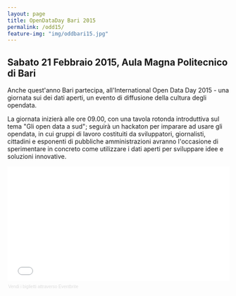 ```yaml
---
layout: page
title: OpenDataDay Bari 2015
permalink: /odd15/
feature-img: "img/oddbari15.jpg"
---
```


## Sabato 21 Febbraio 2015, Aula Magna Politecnico di Bari

Anche quest'anno Bari partecipa, all'International Open Data Day 2015 - una giornata sui dei dati aperti, un evento di diffusione della cultura degli opendata.

La giornata inizierà alle ore 09.00, con una tavola rotonda introduttiva sul tema "Gli open data a sud"; seguirà un hackaton per imparare ad usare gli opendata, in cui gruppi di lavoro costituiti da sviluppatori, giornalisti, cittadini e esponenti di pubbliche amministrazioni avranno l'occasione di sperimentare in concreto come utilizzare i dati aperti per sviluppare idee e soluzioni innovative.

<div style="width:100%; text-align:left;" ><iframe  src="//eventbrite.it/tickets-external?eid=15617866459&ref=etckt" frameborder="0" height="260" width="100%" vspace="0" hspace="0" marginheight="5" marginwidth="5" scrolling="auto" allowtransparency="true"></iframe><div style="font-family:Helvetica, Arial; font-size:10px; padding:5px 0 5px; margin:2px; width:100%; text-align:left;" ><a style="color:#ddd; text-decoration:none;" target="_blank" href="http://www.eventbrite.it/r/etckt">Vendi i biglietti</a> <span style="color:#ddd;">attraverso</span> <a style="color:#ddd; text-decoration:none;" target="_blank" href="http://www.eventbrite.it?ref=etckt">Eventbrite</a></div></div>